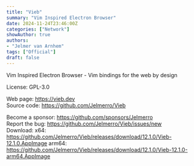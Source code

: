 ```yaml
---
title: "Vieb"
summary: "Vim Inspired Electron Browser"
date: 2024-11-24T23:46:00Z
categories: ["Network"]
showAuthor: true
authors:
- "Jelmer van Arnhem"
tags: ["Official"]
draft: false
---
```


Vim Inspired Electron Browser - Vim bindings for the web by design

License: GPL-3.0

Web page: <https://vieb.dev>  
Source code: <https://github.com/Jelmerro/Vieb>

Become a sponsor: <https://github.com/sponsors/Jelmerro>  
Report the bug: <https://github.com/Jelmerro/Vieb/issues/new>  
Download:   x64: <https://github.com/Jelmerro/Vieb/releases/download/12.1.0/Vieb-12.1.0.AppImage>
            arm64: <https://github.com/Jelmerro/Vieb/releases/download/12.1.0/Vieb-12.1.0-arm64.AppImage>
